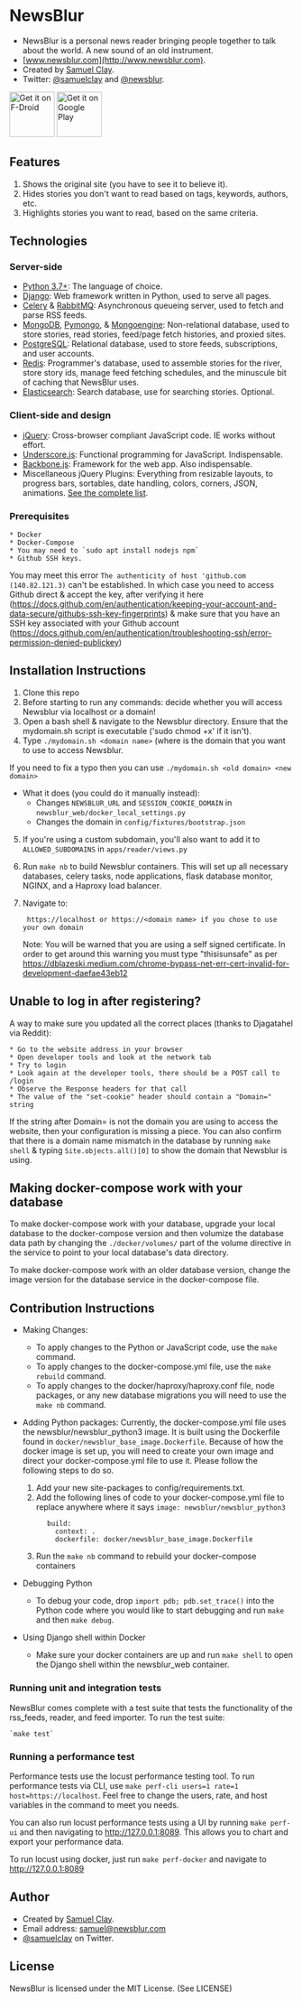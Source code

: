 # NewsBlur

 * NewsBlur is a personal news reader bringing people together 
   to talk about the world. A new sound of an old instrument.
 * [www.newsblur.com](http://www.newsblur.com).
 * Created by [Samuel Clay](http://www.samuelclay.com). 
 * Twitter: [@samuelclay](http://twitter.com/samuelclay) and 
   [@newsblur](http://twitter.com/newsblur).

<a href="https://f-droid.org/repository/browse/?fdid=com.newsblur" target="_blank">
<img src="https://f-droid.org/badge/get-it-on.png" alt="Get it on F-Droid" height="80"/></a>
<a href="https://play.google.com/store/apps/details?id=com.newsblur" target="_blank">
<img src="https://play.google.com/intl/en_us/badges/images/generic/en-play-badge.png" alt="Get it on Google Play" height="80"/></a>

## Features

 1. Shows the original site (you have to see it to believe it).
 2. Hides stories you don't want to read based on tags, keywords, authors, etc.
 3. Highlights stories you want to read, based on the same criteria.

## Technologies

### Server-side
 * [Python 3.7+](http://www.python.org): The language of choice.
 * [Django](http://www.djangoproject.com): Web framework written in Python, used 
   to serve all pages.
 * [Celery](http://ask.github.com/celery) & [RabbitMQ](http://www.rabbitmq.com): 
   Asynchronous queueing server, used to fetch and parse RSS feeds.
 * [MongoDB](http://www.mongodb.com), [Pymongo](https://pypi.python.org/pypi/pymongo), & 
   [Mongoengine](http://www.github.com/hmarr/mongoengine): Non-relational database, 
   used to store stories, read stories, feed/page fetch histories, and proxied sites.
 * [PostgreSQL](http://www.postgresql.com): Relational database, used to store feeds, 
   subscriptions, and user accounts.
 * [Redis](http://redis.io): Programmer's database, used to assemble stories for the river, store story ids, manage feed fetching schedules, and the minuscule bit of caching that NewsBlur uses.
 * [Elasticsearch](http://elasticsearch.org): Search database, use for searching stories. Optional.
 
### Client-side and design

 * [jQuery](http://www.jquery.com): Cross-browser compliant JavaScript code. IE works without effort.
 * [Underscore.js](http://underscorejs.org/): Functional programming for JavaScript. 
   Indispensable.
 * [Backbone.js](http://backbonejs.org/): Framework for the web app. Also indispensable.
 * Miscellaneous jQuery Plugins: Everything from resizable layouts, to progress 
   bars, sortables, date handling, colors, corners, JSON, animations. 
   [See the complete list](https://github.com/samuelclay/NewsBlur/tree/master/media/js).


### Prerequisites
    * Docker
    * Docker-Compose
    * You may need to `sudo apt install nodejs npm`
    * Github SSH keys. 
You may meet this error `The authenticity of host 'github.com (140.82.121.3)` can't be established. In which case you need to access Github direct & accept the key, after verifying it here (https://docs.github.com/en/authentication/keeping-your-account-and-data-secure/githubs-ssh-key-fingerprints) & make sure that you have an SSH key associated with your Github account (https://docs.github.com/en/authentication/troubleshooting-ssh/error-permission-denied-publickey)

## Installation Instructions
 1. Clone this repo
 2. Before starting to run any commands: decide whether you will access Newsblur via localhost or a domain!
 3. Open a bash shell & navigate to the Newsblur directory. Ensure that the mydomain.sh script is executable ('sudo chmod +x' if it isn't).
 4. Type `./mydomain.sh <domain name>` (where <domain name> is the domain that you want to use to access Newsblur.

   If you need to fix a typo then you can use `./mydomain.sh <old domain> <new domain>`
   * What it does (you could do it manually instead):
      * Changes `NEWSBLUR_URL` and `SESSION_COOKIE_DOMAIN` in `newsblur_web/docker_local_settings.py`
      * Changes the domain in `config/fixtures/bootstrap.json`
  
 5. If you're using a custom subdomain, you'll also want to add it to `ALLOWED_SUBDOMAINS` in `apps/reader/views.py`
   
 6. Run `make nb` to build Newsblur containers. This will set up all necessary databases, celery tasks, node applications,
    flask database monitor, NGINX, and a Haproxy load balancer.
 7. Navigate to: 

         https://localhost or https://<domain name> if you chose to use your own domain

    Note: You will be warned that you are using a self signed certificate. In order to get around this warning you must type "thisisunsafe" as per https://dblazeski.medium.com/chrome-bypass-net-err-cert-invalid-for-development-daefae43eb12

## Unable to log in after registering?
   A way to make sure you updated all the correct places (thanks to Djagatahel via Reddit):

    * Go to the website address in your browser
    * Open developer tools and look at the network tab
    * Try to login
    * Look again at the developer tools, there should be a POST call to /login
    * Observe the Response headers for that call
    * The value of the "set-cookie" header should contain a "Domain=" string

If the string after Domain= is not the domain you are using to access the website, then your configuration is missing a piece.
   You can also confirm that there is a domain name mismatch in the database by running `make shell` & typing `Site.objects.all()[0]` to show the domain that Newsblur is using.
   
## Making docker-compose work with your database

To make docker-compose work with your database, upgrade your local database to the docker-compose version and then volumize the database data path by changing the `./docker/volumes/` part of the volume directive in the service to point to your local database's data directory.

To make docker-compose work with an older database version, change the image version for the database service in the docker-compose file.

## Contribution Instructions

* Making Changes:
    * To apply changes to the Python or JavaScript code, use the `make` command.
    * To apply changes to the docker-compose.yml file, use the `make rebuild` command.
    * To apply changes to the docker/haproxy/haproxy.conf file, node packages, or any new database migrations you will need to use the `make nb` command.

* Adding Python packages:
    Currently, the docker-compose.yml file uses the newsblur/newsblur_python3 image. It is built using the Dockerfile found in `docker/newsblur_base_image.Dockerfile`. Because of how the docker image is set up, you will need to create your own image and direct your docker-compose.yml file to use it. Please follow the following steps to do so.

    1. Add your new site-packages to config/requirements.txt.
    2. Add the following lines of code to your docker-compose.yml file to replace anywhere where it says `image: newsblur/newsblur_python3`

    <code>
        build:
          context: .
          dockerfile: docker/newsblur_base_image.Dockerfile
    </code>

    3. Run the `make nb` command to rebuild your docker-compose containers

* Debugging Python
    * To debug your code, drop `import pdb; pdb.set_trace()` into the Python code where you would like to start debugging
    and run `make` and then `make debug`.

* Using Django shell within Docker
    * Make sure your docker containers are up and run `make shell` to open
    the Django shell within the newsblur_web container.

### Running unit and integration tests

NewsBlur comes complete with a test suite that tests the functionality of the rss_feeds,
reader, and feed importer. To run the test suite:

    `make test`

### Running a performance test

Performance tests use the locust performance testing tool. To run performance tests via CLI, use
`make perf-cli users=1 rate=1 host=https://localhost`. Feel free to change the users, rate, and host
variables in the command to meet you needs.

You can also run locust performance tests using a UI by running `make perf-ui` and then navigating to 
http://127.0.0.1:8089. This allows you to chart and export your performance data.

To run locust using docker, just run `make perf-docker` and navigate to http://127.0.0.1:8089

## Author

 * Created by [Samuel Clay](http://www.samuelclay.com).
 * Email address: <samuel@newsblur.com>
 * [@samuelclay](http://twitter.com/samuelclay) on Twitter.
 

## License

NewsBlur is licensed under the MIT License. (See LICENSE)
